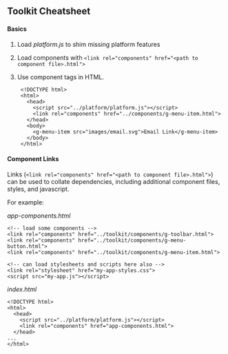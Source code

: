 ## Toolkit Cheatsheet

#### Basics

1. Load *platform.js* to shim missing platform features
2. Load components with `<link rel="components" href="<path to component file>.html">`
3. Use component tags in HTML.

		<!DOCTYPE html>
		<html>
		  <head>
		    <script src="../platform/platform.js"></script>
			<link rel="components" href="../components/g-menu-item.html">
		  </head>
		  <body>
			<g-menu-item src="images/email.svg">Email Link</g-menu-item>
	      </body>
		</html>

#### Component Links

Links (`<link rel="components" href="<path to component file>.html">`) can be used to collate dependencies, including additional component files, styles, and javascript.

For example:

*app-components.html*

	<!-- load some components -->
    <link rel="components" href="../toolkit/components/g-toolbar.html">
    <link rel="components" href="../toolkit/components/g-menu-button.html">
    <link rel="components" href="../toolkit/components/g-menu-item.html">

	<!-- can load stylesheets and scripts here also -->
	<link rel="stylesheet" href="my-app-styles.css">
	<script src="my-app.js"></script>

*index.html*

	<!DOCTYPE html>
	<html>
	  <head>
	    <script src="../platform/platform.js"></script>
		<link rel="components" href="app-components.html">
	  </head>
	...
	</html>

